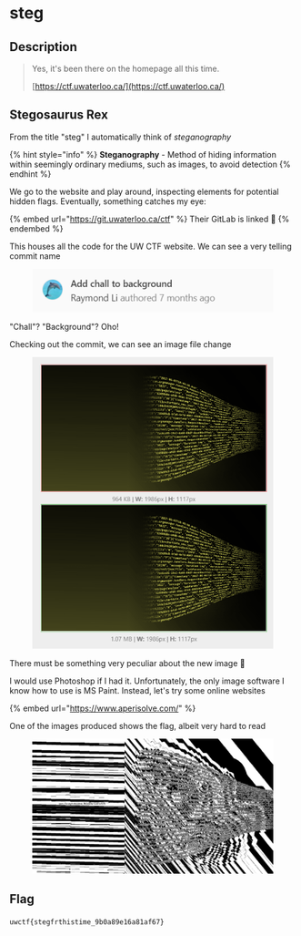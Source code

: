# steg

## Description

> Yes, it's been there on the homepage all this time.&#x20;
>
>
>
> [https://ctf.uwaterloo.ca/](https://ctf.uwaterloo.ca/)

## Stegosaurus Rex

From the title "steg" I automatically think of _steganography_

{% hint style="info" %}
**Steganography** - Method of hiding information within seemingly ordinary mediums, such as images, to avoid detection
{% endhint %}

We go to the website and play around, inspecting elements for potential hidden flags. Eventually, something catches my eye:

{% embed url="https://git.uwaterloo.ca/ctf" %}
Their GitLab is linked :eyes:
{% endembed %}

This houses all the code for the UW CTF website. We can see a very telling commit name

<figure><img src="../../.gitbook/assets/image (3) (1) (1).png" alt=""><figcaption></figcaption></figure>

"Chall"? "Background"? Oho!

Checking out the commit, we can see an image file change

<figure><img src="../../.gitbook/assets/image (1) (2) (1).png" alt=""><figcaption></figcaption></figure>

There must be something very peculiar about the new image :thinking:

I would use Photoshop if I had it. Unfortunately, the only image software I know how to use is MS Paint. Instead, let's try some online websites

{% embed url="https://www.aperisolve.com/" %}

One of the images produced shows the flag, albeit very hard to read

<figure><img src="../../.gitbook/assets/image (6) (1) (2).png" alt=""><figcaption></figcaption></figure>

## Flag

`uwctf{stegfrthistime_9b0a89e16a81af67}`

